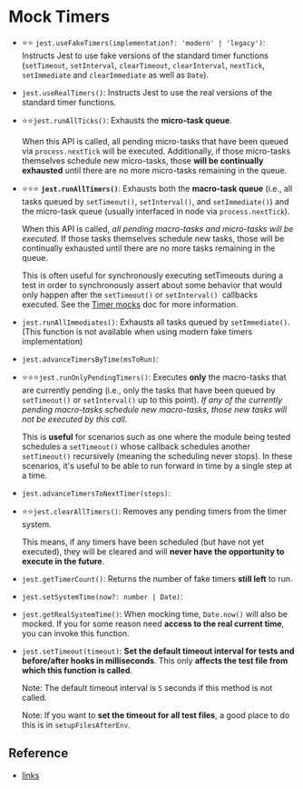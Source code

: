 # Mock Timers

- ⭐⭐ `jest.useFakeTimers(implementation?: 'modern' | 'legacy')`: Instructs Jest to use fake versions of the standard timer functions (`setTimeout`, `setInterval`, `clearTimeout`, `clearInterval`, `nextTick`, `setImmediate` and `clearImmediate` as well as `Date`).
- `jest.useRealTimers()`: Instructs Jest to use the real versions of the standard timer functions.
- ⭐⭐`jest.runAllTicks()`: Exhausts the **micro-task queue**.

  When this API is called, all pending micro-tasks that have been queued via `process.nextTick` will be executed. Additionally, if those micro-tasks themselves schedule new micro-tasks, those **will be continually exhausted** until there are no more micro-tasks remaining in the queue.

- ⭐⭐⭐ **`jest.runAllTimers()`**: Exhausts both the **macro-task queue** (i.e., all tasks queued by `setTimeout()`, `setInterval()`, and `setImmediate()`) and the micro-task queue (usually interfaced in node via `process.nextTick`).

  When this API is called, _all pending macro-tasks and micro-tasks will be executed_. If those tasks themselves schedule new tasks, those will be continually exhausted until there are no more tasks remaining in the queue.

  This is often useful for synchronously executing setTimeouts during a test in order to synchronously assert about some behavior that would only happen after the `setTimeout()` or `setInterval() `callbacks executed. See the [Timer mocks](https://jestjs.io/docs/timer-mocks) doc for more information.

- `jest.runAllImmediates()`: Exhausts all tasks queued by `setImmediate()`. (This function is not available when using modern fake timers implementation)
- `jest.advanceTimersByTime(msToRun)`:
- ⭐⭐⭐`jest.runOnlyPendingTimers()`: Executes **only** the macro-tasks that are currently pending (i.e., only the tasks that have been queued by `setTimeout()` or `setInterval()` up to this point). _If any of the currently pending macro-tasks schedule new macro-tasks, those new tasks will not be executed by this call_.

  This is **useful** for scenarios such as one where the module being tested schedules a `setTimeout()` whose callback schedules another `setTimeout()` recursively (meaning the scheduling never stops). In these scenarios, it's useful to be able to run forward in time by a single step at a time.

- `jest.advanceTimersToNextTimer(steps)`:

- ⭐⭐`jest.clearAllTimers()`: Removes any pending timers from the timer system.

  This means, if any timers have been scheduled (but have not yet executed), they will be cleared and will **never have the opportunity to execute in the future**.

- `jest.getTimerCount()`: Returns the number of fake timers **still left** to run.
- `jest.setSystemTime(now?: number | Date)`:
- `jest.getRealSystemTime()`: When mocking time, `Date.now()` will also be mocked. If you for some reason need **access to the real current time**, you can invoke this function.

- `jest.setTimeout(timeout)`:
  **Set the default timeout interval for tests and before/after hooks in milliseconds**. This only **affects the test file from which this function is called**.

  Note: The default timeout interval is `5` seconds if this method is not called.

  Note: If you want to **set the timeout for all test files**, a good place to do this is in `setupFilesAfterEnv`.

## Reference

- [links](https://jestjs.io/docs/jest-object#mock-timers)
